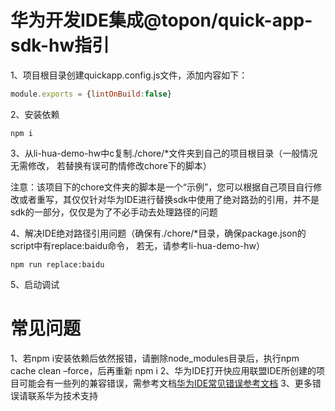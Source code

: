# 华为开发IDE集成@topon/quick-app-sdk-hw指引

1、项目根目录创建quickapp.config.js文件，添加内容如下：

```javascript
module.exports = {lintOnBuild:false}
```

2、安装依赖

```shell
npm i
```

3、从li-hua-demo-hw中c复制./chore/*文件夹到自己的项目根目录（一般情况无需修改， 若替换有误可酌情修改chore下的脚本）


注意：该项目下的chore文件夹的脚本是一个“示例”，您可以根据自己项目自行修改或者重写，其仅仅针对华为IDE进行替换sdk中使用了绝对路劲的引用，并不是sdk的一部分，仅仅是为了不必手动去处理路径的问题

4、解决IDE绝对路径引用问题（确保有./chore/*目录，确保package.json的script中有replace:baidu命令， 若无，请参考li-hua-demo-hw）

```shell
npm run replace:baidu
```

5、启动调试


# 常见问题

1、若npm i安装依赖后依然报错，请删除node_modules目录后，执行npm cache clean –force，后再重新 npm i
2、华为IDE打开快应用联盟IDE所创建的项目可能会有一些列的兼容错误，需参考文档[华为IDE常见错误参考文档](https://developer.huawei.com/consumer/cn/forum/topic/0201797994522880278)
3、更多错误请联系华为技术支持
